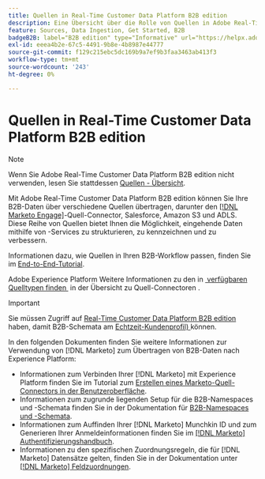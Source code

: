 ```yaml
---
title: Quellen in Real-Time Customer Data Platform B2B edition
description: Eine Übersicht über die Rolle von Quellen in Adobe Real-Time Customer Data Platform B2B edition.
feature: Sources, Data Ingestion, Get Started, B2B
badgeB2B: label="B2B edition" type="Informative" url="https://helpx.adobe.com/de/legal/product-descriptions/real-time-customer-data-platform-b2b-edition-prime-and-ultimate-packages.html newtab=true"
exl-id: eeea4b2e-67c5-4491-9b8e-4b8987e44777
source-git-commit: f129c215ebc5dc169b9a7ef9b3faa3463ab413f3
workflow-type: tm+mt
source-wordcount: '243'
ht-degree: 0%

---
```


# Quellen in Real-Time Customer Data Platform B2B edition

>[!NOTE]
>
>Wenn Sie Adobe Real-Time Customer Data Platform B2B edition nicht verwenden, lesen Sie stattdessen [Quellen - Übersicht](./sources-overview.md).

Mit Adobe Real-Time Customer Data Platform B2B edition können Sie Ihre B2B-Daten über verschiedene Quellen übertragen, darunter den [[!DNL Marketo Engage]](../../sources/connectors/adobe-applications/marketo/marketo.md)-Quell-Connector, Salesforce, Amazon S3 und ADLS. Diese Reihe von Quellen bietet Ihnen die Möglichkeit, eingehende Daten mithilfe von -Services zu strukturieren, zu kennzeichnen und zu verbessern.

Informationen dazu, wie Quellen in Ihren B2B-Workflow passen, finden Sie im [End-to-End-Tutorial](../b2b-tutorial.md#ingest-your-data-into-experience-platform).

Adobe Experience Platform Weitere Informationen zu den in [&#x200B; verfügbaren Quelltypen finden &#x200B;](../../sources/home.md) in der Übersicht zu Quell-Connectoren .

>[!IMPORTANT]
>
>Sie müssen Zugriff auf [Real-Time Customer Data Platform B2B edition](../../rctcdp/../rtcdp/b2b-overview.md) haben, damit B2B-Schemata am [Echtzeit-Kundenprofil) &#x200B;](../proile/../../profile/home.md) können.

In den folgenden Dokumenten finden Sie weitere Informationen zur Verwendung von [!DNL Marketo] zum Übertragen von B2B-Daten nach Experience Platform:

* Informationen zum Verbinden Ihrer [!DNL Marketo] mit Experience Platform finden Sie im Tutorial zum [Erstellen eines Marketo-Quell-Connectors in der Benutzeroberfläche](../../sources/tutorials/ui/create/adobe-applications/marketo.md).
* Informationen zum zugrunde liegenden Setup für die B2B-Namespaces und -Schemata finden Sie in der Dokumentation für [B2B-Namespaces und -Schemata](../../sources/connectors/adobe-applications/marketo/marketo-namespaces.md).
* Informationen zum Auffinden Ihrer [!DNL Marketo] Munchkin ID und zum Generieren Ihrer Anmeldeinformationen finden Sie im [[!DNL Marketo] Authentifizierungshandbuch](../../sources/connectors/adobe-applications/marketo/marketo-auth.md).
* Informationen zu den spezifischen Zuordnungsregeln, die für [!DNL Marketo] Datensätze gelten, finden Sie in der Dokumentation unter [[!DNL Marketo] Feldzuordnungen](../../sources/connectors/adobe-applications//mapping/marketo.md).
